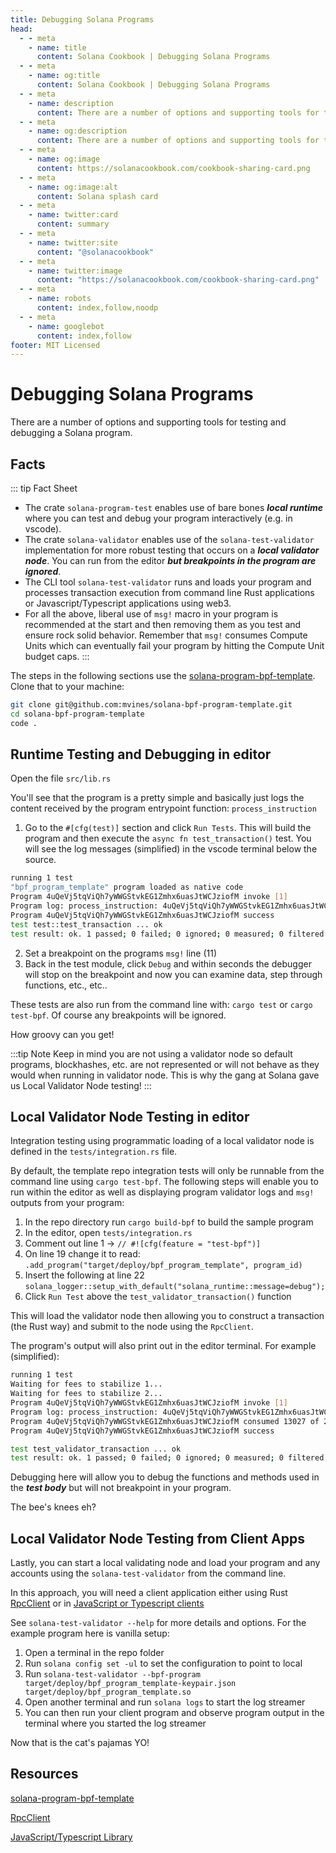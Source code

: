 ```yaml
---
title: Debugging Solana Programs
head:
  - - meta
    - name: title
      content: Solana Cookbook | Debugging Solana Programs
  - - meta
    - name: og:title
      content: Solana Cookbook | Debugging Solana Programs
  - - meta
    - name: description
      content: There are a number of options and supporting tools for testing and debugging a Solana BPF program.
  - - meta
    - name: og:description
      content: There are a number of options and supporting tools for testing and debugging a Solana BPF program.
  - - meta
    - name: og:image
      content: https://solanacookbook.com/cookbook-sharing-card.png
  - - meta
    - name: og:image:alt
      content: Solana splash card
  - - meta
    - name: twitter:card
      content: summary
  - - meta
    - name: twitter:site
      content: "@solanacookbook"
  - - meta
    - name: twitter:image
      content: "https://solanacookbook.com/cookbook-sharing-card.png"
  - - meta
    - name: robots
      content: index,follow,noodp
  - - meta
    - name: googlebot
      content: index,follow
footer: MIT Licensed
---
```


# Debugging Solana Programs

There are a number of options and supporting tools for testing and debugging a Solana program.

## Facts

::: tip Fact Sheet
- The crate `solana-program-test` enables use of bare bones **_local runtime_** where you can test and debug
your program interactively (e.g. in vscode).
- The crate `solana-validator` enables use of the `solana-test-validator` implementation for more robust
testing that occurs on a **_local validator node_**. You can run from the editor **_but breakpoints in the
program are ignored_**.
- The CLI tool `solana-test-validator` runs and loads your program and processes transaction execution from
command line Rust applications or Javascript/Typescript applications using web3.
- For all the above, liberal use of `msg!` macro in your program is recommended at the start and then
removing them as you test and ensure rock solid behavior. Remember that `msg!` consumes Compute Units which
can eventually fail your program by hitting the Compute Unit budget caps.
:::

The steps in the following sections use the [solana-program-bpf-template](#resources). Clone that to your
machine:
```bash
git clone git@github.com:mvines/solana-bpf-program-template.git
cd solana-bpf-program-template
code .
```
## Runtime Testing and Debugging in editor

Open the file `src/lib.rs`

You'll see that the program is a pretty simple and basically just logs the content received by
the program entrypoint function: `process_instruction`

1. Go to the `#[cfg(test)]` section and click `Run Tests`. This will build the program and then
execute the `async fn test_transaction()` test. You will see the log messages (simplified) in the vscode terminal below
the source.
```bash
running 1 test
"bpf_program_template" program loaded as native code
Program 4uQeVj5tqViQh7yWWGStvkEG1Zmhx6uasJtWCJziofM invoke [1]
Program log: process_instruction: 4uQeVj5tqViQh7yWWGStvkEG1Zmhx6uasJtWCJziofM: 1 accounts, data=[1, 2, 3]
Program 4uQeVj5tqViQh7yWWGStvkEG1Zmhx6uasJtWCJziofM success
test test::test_transaction ... ok
test result: ok. 1 passed; 0 failed; 0 ignored; 0 measured; 0 filtered out; finished in 33.41s
```
2. Set a breakpoint on the programs `msg!` line (11)
3. Back in the test module, click `Debug` and within seconds the debugger will stop on the breakpoint and
now you can examine data, step through functions, etc., etc..

These tests are also run from the command line with:
`cargo test` or `cargo test-bpf`. Of course any breakpoints will be ignored.

How groovy can you get!

:::tip Note
Keep in mind you are not using a validator node so default programs, blockhashes, etc. are not represented or
will not behave as they would when running in validator node. This is why the gang at Solana gave us
Local Validator Node testing!
:::


## Local Validator Node Testing in editor

Integration testing using programmatic loading of a local validator node is defined in the
`tests/integration.rs` file.

By default, the template repo integration tests will only be runnable from the command line
using `cargo test-bpf`. The following steps will enable you to run within the editor as well
as displaying program validator logs and `msg!` outputs from your program:

1. In the repo directory run `cargo build-bpf` to build the sample program
2. In the editor, open `tests/integration.rs`
3. Comment out line 1 -> `// #![cfg(feature = "test-bpf")]`
4. On line 19 change it to read: `.add_program("target/deploy/bpf_program_template", program_id)`
5. Insert the following at line 22 `solana_logger::setup_with_default("solana_runtime::message=debug");`
6. Click `Run Test` above the `test_validator_transaction()` function

This will load the validator node then allowing you to construct a transaction (the Rust way) and
submit to the node using the `RpcClient`.

The program's output will also print out in the editor terminal. For example (simplified):
```bash
running 1 test
Waiting for fees to stabilize 1...
Waiting for fees to stabilize 2...
Program 4uQeVj5tqViQh7yWWGStvkEG1Zmhx6uasJtWCJziofM invoke [1]
Program log: process_instruction: 4uQeVj5tqViQh7yWWGStvkEG1Zmhx6uasJtWCJziofM: 1 accounts, data=[1, 2, 3]
Program 4uQeVj5tqViQh7yWWGStvkEG1Zmhx6uasJtWCJziofM consumed 13027 of 200000 compute units
Program 4uQeVj5tqViQh7yWWGStvkEG1Zmhx6uasJtWCJziofM success

test test_validator_transaction ... ok
test result: ok. 1 passed; 0 failed; 0 ignored; 0 measured; 0 filtered out; finished in 6.40s
```
Debugging here will allow you to debug the functions and methods used in the **_test body_** but will
not breakpoint in your program.

The bee's knees eh?

## Local Validator Node Testing from Client Apps
Lastly, you can start a local validating node and load your program and any accounts using the `solana-test-validator`
from the command line.

In this approach, you will need a client application either using Rust [RpcClient](#resources) or in
[JavaScript or Typescript clients](#resources)

See `solana-test-validator --help` for more details and options. For the example program here is vanilla setup:
1. Open a terminal in the repo folder
2. Run `solana config set -ul` to set the configuration to point to local
3. Run `solana-test-validator --bpf-program target/deploy/bpf_program_template-keypair.json target/deploy/bpf_program_template.so`
4. Open another terminal and run `solana logs` to start the log streamer
5. You can then run your client program and observe program output in the terminal where you started the log streamer

Now that is the cat's pajamas YO!

## Resources
[solana-program-bpf-template](https://github.com/mvines/solana-bpf-program-template)

[RpcClient](https://docs.rs/solana-client/latest/solana_client/rpc_client/struct.RpcClient.html)

[JavaScript/Typescript Library](https://solana-labs.github.io/solana-web3.js/)
